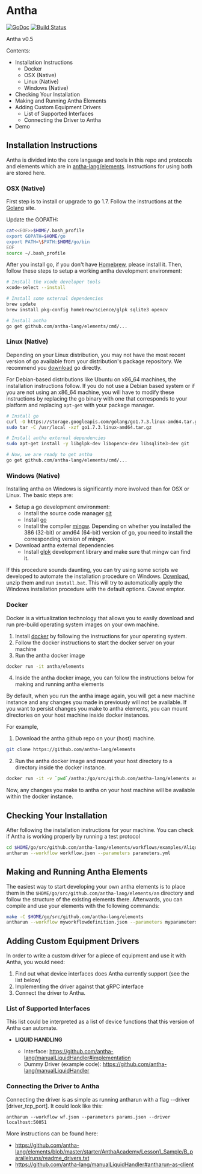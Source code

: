 # Antha
[![GoDoc](http://godoc.org/github.com/antha-lang/antha?status.svg)](http://godoc.org/github.com/antha-lang/antha)
[![Build Status](https://travis-ci.org/antha-lang/antha.svg?branch=master)](https://travis-ci.org/antha-lang/antha)

Antha v0.5

Contents:
- Installation Instructions
  - Docker
  - OSX (Native)
  - Linux (Native)
  - Windows (Native)
- Checking Your Installation
- Making and Running Antha Elements
- Adding Custom Equipment Drivers
  - List of Supported Interfaces
  - Connecting the Driver to Antha
- Demo

## Installation Instructions

Antha is divided into the core language and tools in this repo and protocols
and elements which are in
[antha-lang/elements](https://github.com/antha-lang/elements). Instructions
for using both are stored here.


### OSX (Native)

First step is to install or upgrade to go 1.7. Follow the instructions at the
[Golang](http://golang.org/doc/install) site. 

Update the GOPATH:

```bash
cat<<EOF>>$HOME/.bash_profile
export GOPATH=$HOME/go
export PATH=\$PATH:$HOME/go/bin
EOF
source ~/.bash_profile
```

After you install go, if you don't have [Homebrew](http://brew.sh/), please
install it. Then, follow these steps to setup a working antha development
environment:
```bash
# Install the xcode developer tools
xcode-select --install

# Install some external dependencies
brew update
brew install pkg-config homebrew/science/glpk sqlite3 opencv

# Install antha
go get github.com/antha-lang/elements/cmd/...
```

### Linux (Native)

Depending on your Linux distribution, you may not have the most recent version
of go available from your distribution's package repository. We recommend you
[download](https://golang.org/) go directly. 

For Debian-based distributions like Ubuntu on x86_64 machines, the installation
instructions follow. If you do not use a Debian based system or if you are not
using an x86_64 machine, you will have to modify these instructions by
replacing the go binary with one that corresponds to your platform and
replacing ``apt-get`` with your package manager.
```bash
# Install go
curl -O https://storage.googleapis.com/golang/go1.7.3.linux-amd64.tar.gz
sudo tar -C /usr/local -xzf go1.7.3.linux-amd64.tar.gz

# Install antha external dependencies
sudo apt-get install -y libglpk-dev libopencv-dev libsqlite3-dev git

# Now, we are ready to get antha
go get github.com/antha-lang/elements/cmd/...
```

### Windows (Native)

Installing antha on Windows is significantly more involved than for OSX or
Linux. The basic steps are:

  - Setup a go development environment:
    - Install the source code manager [git](https://git-scm.com/download/win)
    - Install [go](https://golang.org/dl/)
    - Install the compiler [mingw](http://sourceforge.net/projects/mingw/files/Installer/mingw-get-setup.exe/download).
      Depending on whether you installed the 386 (32-bit) or amd64 (64-bit) version
      of go, you need to install the corresponding version of mingw.
  - Download antha external dependencies
    - Install [glpk](http://sourceforge.net/projects/winglpk/) development library and make sure that
      mingw can find it.

If this procedure sounds daunting, you can try using some scripts we developed
to automate the installation procedure on Windows.
[Download](scripts/windows/windows-install.zip), unzip them and run
``install.bat``. This will try to automatically apply the Windows installation
procedure with the default options. Caveat emptor.

### Docker

Docker is a virtualization technology that allows you to easily download and run
pre-build operating system images on your own machine. 

  1. Install [docker](https://www.docker.com) by following the instructions for
     your operating system.
  2. Follow the docker instructions to start the docker server on your machine
  3. Run the antha docker image
```bash
docker run -it antha/elements
```
  4. Inside the antha docker image, you can follow the instructions below
     for making and running antha elements

By default, when you run the antha image again, you will get a new machine
instance and any changes you made in previously will not be available. If you want
to persist changes you make to antha elements, you can mount directories on your
host machine inside docker instances.

For example,
  1. Download the antha github repo on your (host) machine.
```bash
git clone https://github.com/antha-lang/elements
```
  2. Run the antha docker image and mount your host directory to a directory
     inside the docker instance.
```bash
docker run -it -v `pwd`/antha:/go/src/github.com/antha-lang/elements antha/elements
```
Now, any changes you make to antha on your host machine will be available
within the docker instance.

## Checking Your Installation

After following the installation instructions for your machine. You can check
if Antha is working properly by running a test protocol
```bash
cd $HOME/go/src/github.com/antha-lang/elements/workflows/examples/Aliquot
antharun --workflow workflow.json --parameters parameters.yml
```

## Making and Running Antha Elements

The easiest way to start developing your own antha elements is to place them
in the ``$HOME/go/src/github.com/antha-lang/elements/an`` directory and follow the structure of the
existing elements there. Afterwards, you can compile and use your elements
with the following commands:
```bash
make -C $HOME/go/src/github.com/antha-lang/elements
antharun --workflow myworkflowdefinition.json --parameters myparameters.yml
```

## Adding Custom Equipment Drivers

In order to write a custom driver for a piece of equipment and use it with Antha, you would need:

1. Find out what device interfaces does Antha currently support (see the list below)
2. Implementing the driver against that gRPC interface
3. Connect the driver to Antha.

### List of Supported Interfaces

This list could be interpreted as a list of device functions that this version of Antha can automate.

- **LIQUID HANDLING**

  - Interface: https://github.com/antha-lang/manualLiquidHandler#implementation
  - Dummy Driver (example code): https://github.com/antha-lang/manualLiquidHandler

### Connecting the Driver to Antha

Connecting the driver is as simple as running antharun with a flag --driver [driver_tcp_port]. It could look like this:

```
antharun --workflow wf.json --parameters params.json --driver localhost:50051
```

More instructions can be found here:

- https://github.com/antha-lang/elements/blob/master/starter/AnthaAcademy/Lesson1_Sample/B_parallelruns/readme_drivers.txt
- https://github.com/antha-lang/manualLiquidHandler#antharun-as-client
